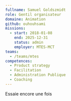```yaml
---
fullname: Samuel Goldszmidt
role: Gentil organisateur
domaine: Animation
github: ouhouhsami
missions:
  - start: 2018-01-08
    end: 2025-12-31
    status: admin
    employer: MTES-MCT
teams:
  - /teams/mtes
competences:
  - Product strategy
  - Facilitation
  - Administration Publique
  - Coaching
---
```

Essaie encore une fois